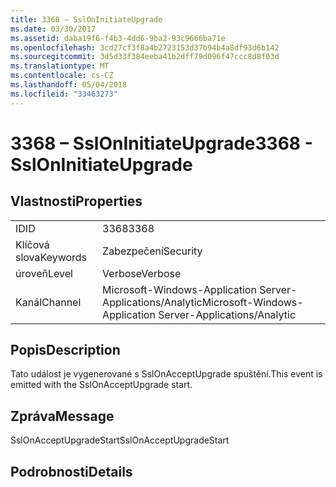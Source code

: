 ```yaml
---
title: 3368 – SslOnInitiateUpgrade
ms.date: 03/30/2017
ms.assetid: daba19f6-f4b3-4dd6-9ba2-93c9666ba71e
ms.openlocfilehash: 3cd27cf3f8a4b2723153d37b94b4a8df93d6b142
ms.sourcegitcommit: 3d5d33f384eeba41b2dff79d096f47ccc8d8f03d
ms.translationtype: MT
ms.contentlocale: cs-CZ
ms.lasthandoff: 05/04/2018
ms.locfileid: "33463273"
---
```

# <a name="3368---ssloninitiateupgrade"></a><span data-ttu-id="4f45b-102">3368 – SslOnInitiateUpgrade</span><span class="sxs-lookup"><span data-stu-id="4f45b-102">3368 - SslOnInitiateUpgrade</span></span>
## <a name="properties"></a><span data-ttu-id="4f45b-103">Vlastnosti</span><span class="sxs-lookup"><span data-stu-id="4f45b-103">Properties</span></span>  
  
|||  
|-|-|  
|<span data-ttu-id="4f45b-104">ID</span><span class="sxs-lookup"><span data-stu-id="4f45b-104">ID</span></span>|<span data-ttu-id="4f45b-105">3368</span><span class="sxs-lookup"><span data-stu-id="4f45b-105">3368</span></span>|  
|<span data-ttu-id="4f45b-106">Klíčová slova</span><span class="sxs-lookup"><span data-stu-id="4f45b-106">Keywords</span></span>|<span data-ttu-id="4f45b-107">Zabezpečení</span><span class="sxs-lookup"><span data-stu-id="4f45b-107">Security</span></span>|  
|<span data-ttu-id="4f45b-108">úroveň</span><span class="sxs-lookup"><span data-stu-id="4f45b-108">Level</span></span>|<span data-ttu-id="4f45b-109">Verbose</span><span class="sxs-lookup"><span data-stu-id="4f45b-109">Verbose</span></span>|  
|<span data-ttu-id="4f45b-110">Kanál</span><span class="sxs-lookup"><span data-stu-id="4f45b-110">Channel</span></span>|<span data-ttu-id="4f45b-111">Microsoft-Windows-Application Server-Applications/Analytic</span><span class="sxs-lookup"><span data-stu-id="4f45b-111">Microsoft-Windows-Application Server-Applications/Analytic</span></span>|  
  
## <a name="description"></a><span data-ttu-id="4f45b-112">Popis</span><span class="sxs-lookup"><span data-stu-id="4f45b-112">Description</span></span>  
 <span data-ttu-id="4f45b-113">Tato událost je vygenerované s SslOnAcceptUpgrade spuštění.</span><span class="sxs-lookup"><span data-stu-id="4f45b-113">This event is emitted with the SslOnAcceptUpgrade start.</span></span>  
  
## <a name="message"></a><span data-ttu-id="4f45b-114">Zpráva</span><span class="sxs-lookup"><span data-stu-id="4f45b-114">Message</span></span>  
 <span data-ttu-id="4f45b-115">SslOnAcceptUpgradeStart</span><span class="sxs-lookup"><span data-stu-id="4f45b-115">SslOnAcceptUpgradeStart</span></span>  
  
## <a name="details"></a><span data-ttu-id="4f45b-116">Podrobnosti</span><span class="sxs-lookup"><span data-stu-id="4f45b-116">Details</span></span>
